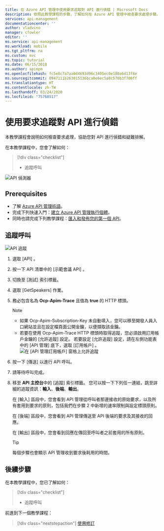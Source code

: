 ```yaml
---
title: 在 Azure API 管理中使用要求追蹤對 API 進行偵錯 | Microsoft Docs
description: 依照此教學課程的步驟，了解如何在 Azure API 管理中檢查要求處理步驟。
services: api-management
documentationcenter: ''
author: vladvino
manager: cfowler
editor: ''
ms.service: api-management
ms.workload: mobile
ms.tgt_pltfrm: na
ms.custom: mvc
ms.topic: tutorial
ms.date: 06/15/2018
ms.author: apimpm
ms.openlocfilehash: fc5e8c7a7aa0d4693d96c3405ec0e180a6d13f8e
ms.sourcegitcommit: 0947111b263015136bca0e6ec5a8c570b3f700ff
ms.translationtype: HT
ms.contentlocale: zh-TW
ms.lasthandoff: 03/24/2020
ms.locfileid: "75768517"
---
```

# <a name="debug-your-apis-using-request-tracing"></a>使用要求追蹤對 API 進行偵錯

本教學課程會說明如何檢查要求處理，協助您對 API 進行偵錯和疑難排解。 

在本教學課程中，您會了解如何：

> [!div class="checklist"]
> * 追蹤呼叫

![API 偵測器](media/api-management-howto-api-inspector/api-inspector001.PNG)

## <a name="prerequisites"></a>Prerequisites

+ 了解 [Azure API 管理術語](api-management-terminology.md)。
+ 完成下列快速入門：[建立 Azure API 管理執行個體](get-started-create-service-instance.md)。
+ 同時也請完成下列教學課程：[匯入和發佈您的第一個 API](import-and-publish.md)。

## <a name="trace-a-call"></a>追蹤呼叫

![API 追蹤](media/api-management-howto-api-inspector/06-DebugYourAPIs-01-TraceCall.png)

1. 選取 [API]  。
2. 按一下 API 清單中的 [示範會議 API]  。
3. 切換至 [測試]  索引標籤。
4. 選取 [GetSpeakers]  作業。
5. 務必包含名為 **Ocp-Apim-Trace** 且值為 **true** 的 HTTP 標頭。

   > [!NOTE]
   > * 如果 Ocp-Apim-Subscription-Key 未自動填入，您可以移至開發人員入口網站並且在設定檔頁面公開金鑰，以便擷取該金鑰。
   > * 若要在使用 Ocp-Apim-Trace HTTP 標頭時取得追蹤，您必須啟用訂用帳戶金鑰的 [允許追蹤]  設定。 若要設定 [允許追蹤]  設定，請在左側功能表中的 [API 管理]  底下，選取 [訂用帳戶]  。
   >   ![在 [API 管理訂用帳戶] 窗格上允許追蹤](media/api-management-howto-api-inspector/allowtracing.png)

6. 按一下 [傳送]  以進行 API 呼叫。 
7. 請等待呼叫完成。 
8. 移至 **API 主控台**中的 [追蹤]  索引標籤。 您可以按一下下列任一連結，跳至詳細的追蹤資訊：**輸入**、**後端**、**輸出**。

    在 [輸入]  區段中，您會看到 API 管理從呼叫者那邊接收的原始要求，以及所有套用到要求的原則，包括我們在步驟 2 中新增的速率限制與設定標頭原則。

    在 [後端]  區段中，您會看到 API 管理傳送至 API 後端的要求及其接收的回應。

    在 [輸出]  區段中，您會看到回應在傳回至呼叫者之前套用的所有原則。

    > [!TIP]
    > 每個步驟也會顯示 API 管理收到要求後耗用的時間。

## <a name="next-steps"></a>後續步驟

在本教學課程中，您已了解如何：

> [!div class="checklist"]
> * 追蹤呼叫

前進到下一個教學課程：

> [!div class="nextstepaction"]
> [使用修訂](api-management-get-started-revise-api.md)
